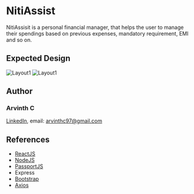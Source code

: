 # NitiAssist
NitiAssisit is a personal financial manager, that helps the user to manage their spendings based on previous expenses, mandatory requirement, EMI and so on.

## Expected Design
![Layout1](https://github.com/ArvinthC3000/nitiassist-fintech/blob/master/src/img/Image%201.png)
![Layout1](https://github.com/ArvinthC3000/nitiassist-fintech/blob/master/src/img/Image%202.png)

## Author
### Arvinth C    
[LinkedIn](https://www.linkedin.com/in/arvinth-chandrasekharan-64236a79), 
email: arvinthc97@gmail.com

## References
* [ReactJS](https://reactjs.org/docs/getting-started.html)
* [NodeJS](https://nodejs.org/en/docs/)
* [PassportJS](http://www.passportjs.org/docs/authenticate/)
* Express
* [Bootstrap](https://getbootstrap.com/docs/4.4/getting-started/introduction/)
* [Axios](https://www.npmjs.com/package/axios)
